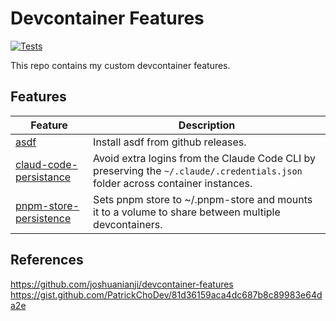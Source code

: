 # Devcontainer Features

[![Tests](https://github.com/mvgrimes/devcontainer-features/actions/workflows/test.yaml/badge.svg)](https://github.com/mvgrimes/devcontainer-features/actions/workflows/test.yaml)

This repo contains my custom devcontainer features.

## Features

| Feature                                                      | Description                                                                                                                                      |
| ------------------------------------------------------------ | ------------------------------------------------------------------------------------------------------------------------------------------------ |
| [asdf](./src/)       | Install asdf from github releases.                                                                                                |
| [claud-code-persistance](./src/claude-code-persistence) | Avoid extra logins from the Claude Code CLI by preserving the `~/.claude/.credentials.json` folder across container instances.                                        |
| [pnpm-store-persistence](./src/pnpm-store-persistence)             | Sets pnpm store to ~/.pnpm-store and mounts it to a volume to share between multiple devcontainers. |


## References

https://github.com/joshuanianji/devcontainer-features
https://gist.github.com/PatrickChoDev/81d36159aca4dc687b8c89983e64da2e
